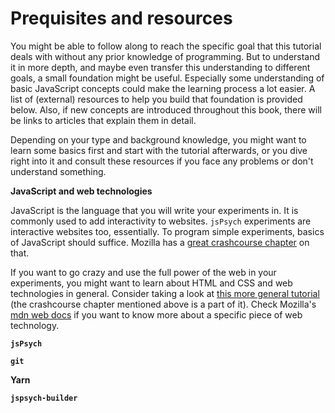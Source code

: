 # Prequisites and resources

You might be able to follow along to reach the specific goal that this tutorial deals with without any prior knowledge of programming. But to understand it in more depth, and maybe even transfer this understanding to different goals, a small foundation might be useful. Especially some understanding of basic JavaScript concepts could make the learning process a lot easier. A list of (external) resources to help you build that foundation is provided below. Also, if new concepts are introduced throughout this book, there will be links to articles that explain them in detail.

Depending on your type and background knowledge, you might want to learn some basics first and start with the tutorial afterwards, or you dive right into it and consult these resources if you face any problems or don't understand something.

**JavaScript and web technologies**

JavaScript is the language that you will write your experiments in. It is commonly used to add interactivity to websites. `jsPsych` experiments are interactive websites too, essentially. To program simple experiments, basics of JavaScript should suffice. Mozilla has a [great crashcourse chapter][javascript-basics-crashcourse] on that.

If you want to go crazy and use the full power of the web in your experiments, you might want to learn about HTML and CSS and web technologies in general. Consider taking a look at [this more general tutorial][web-basics] (the crashcourse chapter mentioned above is a part of it). Check Mozilla's [mdn web docs][mdn] if you want to know more about a specific piece of web technology.

**`jsPsych`**

**`git`**

**Yarn**

**`jspsych-builder`**

<!-- References -->

[web-basics]: https://developer.mozilla.org/en-US/docs/Learn/Getting_started_with_the_web
[javascript-basics-crashcourse]: https://developer.mozilla.org/en-US/docs/Learn/Getting_started_with_the_web/JavaScript_basics#language_basics_crash_course
[mdn]: https://developer.mozilla.org/en-US/
